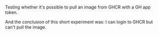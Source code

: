 Testing whether it's possible to pull an image from GHCR with a GH app token.

And the conclusion of this short experiment was: I can login to GHCR but can't pull the image.
